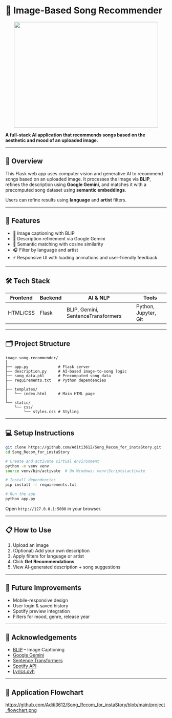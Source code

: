# 🎵 Image-Based Song Recommender

<p align='center'>
<img src="static/uploads/Screenshot 2025-03-24 at 7.33.23 PM.png" width="450" height="330">
</p>

**A full-stack AI application that recommends songs based on the aesthetic and mood of an uploaded image.**

---

## 📖 Overview

This Flask web app uses computer vision and generative AI to recommend songs based on an uploaded image. It processes the image via **BLIP**, refines the description using **Google Gemini**, and matches it with a precomputed song dataset using **semantic embeddings**.

Users can refine results using **language** and **artist** filters.

---

## 🚀 Features

- 🎨 Image captioning with BLIP  
- 🤖 Description refinement via Google Gemini  
- 🧠 Semantic matching with cosine similarity  
- 🎧 Filter by language and artist  
- ⚡ Responsive UI with loading animations and user-friendly feedback  

---

## 🛠️ Tech Stack

| Frontend | Backend | AI & NLP | Tools |
|----------|---------|----------|-------|
| HTML/CSS | Flask   | BLIP, Gemini, SentenceTransformers | Python, Jupyter, Git |

---

## 🗂️ Project Structure

```
image-song-recommender/
│
├── app.py             # Flask server
├── description.py     # AI-based image-to-song logic
├── song_data.pkl      # Precomputed song data
├── requirements.txt   # Python dependencies
│
├── templates/
│   └── index.html     # Main HTML page
│
└── static/
    └── css/
        └── styles.css # Styling
```

---

## 💻 Setup Instructions

```bash
git clone https://github.com/Aditi3612/Song_Recom_for_instaStory.git
cd Song_Recom_for_instaStory

# Create and activate virtual environment
python -m venv venv
source venv/bin/activate  # On Windows: venv\Scripts\activate

# Install dependencies
pip install -r requirements.txt

# Run the app
python app.py
```

Open `http://127.0.0.1:5000` in your browser.

---

## 📋 How to Use

1. Upload an image  
2. (Optional) Add your own description  
3. Apply filters for language or artist  
4. Click **Get Recommendations**  
5. View AI-generated description + song suggestions  

---

## 🔮 Future Improvements

- Mobile-responsive design  
- User login & saved history  
- Spotify preview integration  
- Filters for mood, genre, release year  

---

## 🙏 Acknowledgements

- [BLIP](https://github.com/salesforce/BLIP) – Image Captioning  
- [Google Gemini](https://deepmind.google/technologies/gemini/)  
- [Sentence Transformers](https://www.sbert.net/)  
- [Spotify API](https://developer.spotify.com/)  
- [Lyrics.ovh](https://lyricsovh.docs.apiary.io/)  

---

## 🧭 Application Flowchart
https://github.com/Aditi3612/Song_Recom_for_instaStory/blob/main/project_flowchart.png








